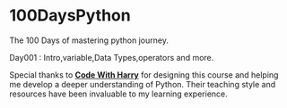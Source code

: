 # 100DaysPython
The 100 Days of mastering python journey.

Day001 : Intro,variable,Data Types,operators and more.

Special thanks to **[Code With Harry](https://youtu.be/UrsmFxEIp5k?si=vhAdEXibJStXDx4y)** for designing this course and helping me develop a deeper understanding of Python. Their teaching style and resources have been invaluable to my learning experience.
